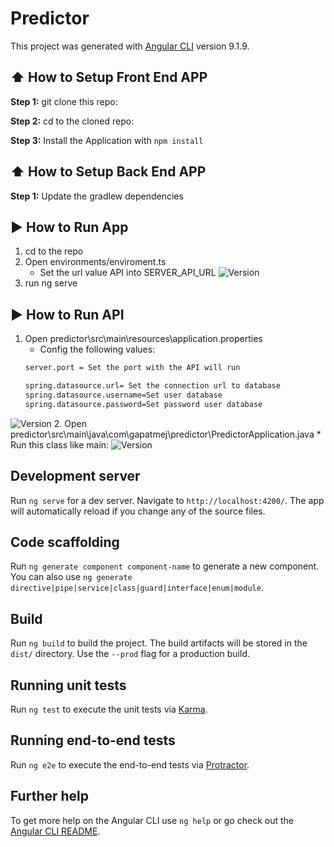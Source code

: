 # Predictor

This project was generated with [Angular CLI](https://github.com/angular/angular-cli) version 9.1.9.

## :arrow_up: How to Setup Front End APP
 
**Step 1:** git clone this repo:

**Step 2:** cd to the cloned repo:

**Step 3:** Install the Application with `npm install`

## :arrow_up: How to Setup Back End APP
 
**Step 1:** Update the gradlew dependencies 

## :arrow_forward: How to Run App
1. cd to the repo
2. Open environments/enviroment.ts
    * Set the url value API into SERVER_API_URL
 ![Version](/imagesReadme/environment.png)
3. run ng serve

## :arrow_forward: How to Run API
1. Open predictor\src\main\resources\application.properties
    * Config the following values:
    ```sh
    server.port = Set the port with the API will run

    spring.datasource.url= Set the connection url to database 
    spring.datasource.username=Set user database
    spring.datasource.password=Set password user database
    ```
 ![Version](/imagesReadme/properties.png)
2. Open predictor\src\main\java\com\gapatmej\predictor\PredictorApplication.java
    * Run this class like main:
    ![Version](/imagesReadme/runPredictorApplication.png)

## Development server

Run `ng serve` for a dev server. Navigate to `http://localhost:4200/`. The app will automatically reload if you change any of the source files.

## Code scaffolding

Run `ng generate component component-name` to generate a new component. You can also use `ng generate directive|pipe|service|class|guard|interface|enum|module`.

## Build

Run `ng build` to build the project. The build artifacts will be stored in the `dist/` directory. Use the `--prod` flag for a production build.

## Running unit tests

Run `ng test` to execute the unit tests via [Karma](https://karma-runner.github.io).

## Running end-to-end tests

Run `ng e2e` to execute the end-to-end tests via [Protractor](http://www.protractortest.org/).

## Further help

To get more help on the Angular CLI use `ng help` or go check out the [Angular CLI README](https://github.com/angular/angular-cli/blob/master/README.md).
